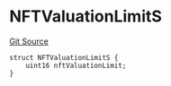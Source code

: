 # NFTValuationLimitS
[Git Source](https://github.com/thrackle-io/tron/blob/4f1430717249c90fcbde9d9572fe2ac92dc2c5d4/src/client/token/handler/diamond/RuleStorage.sol)


```solidity
struct NFTValuationLimitS {
    uint16 nftValuationLimit;
}
```

